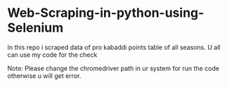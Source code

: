 # Web-Scraping-in-python-using-Selenium

In this repo i scraped data of pro kabaddi points table of all seasons.
U all can use my code for the check

Note: Please change the chromedriver path in ur system for run the code otherwise u will get error.
